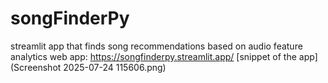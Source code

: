 # songFinderPy
 streamlit app that finds song recommendations based on audio feature analytics
 web app: https://songfinderpy.streamlit.app/
[snippet of the app](Screenshot 2025-07-24 115606.png)
